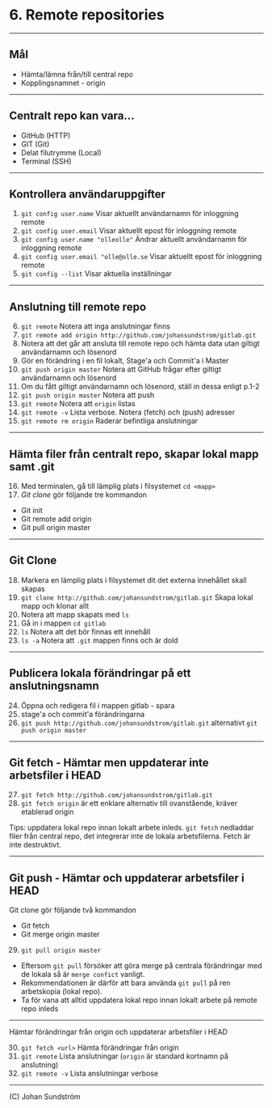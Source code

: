 # 6. Remote repositories

---

## Mål

* Hämta/lämna från/till central repo
* Kopplingsnamnet - origin

---

## Centralt repo kan vara...

* GitHub (HTTP)
* GIT (Git)
* Delat filutrymme (Local) 
* Terminal (SSH)

---

## Kontrollera användaruppgifter

1. `git config user.name` Visar aktuellt användarnamn för inloggning remote
2. `git config user.email` Visar aktuellt epost för inloggning remote
3. `git config user.name "olleolle"` Ändrar aktuellt användarnamn för inloggning remote
4. `git config user.email "olle@olle.se` Visar aktuellt epost för inloggning remote
5. `git config --list` Visar aktuella inställningar

---

## Anslutning till remote repo

6. `git remote` Notera att inga anslutningar finns
7. `git remote add origin http://github.com/johansundstrom/gitlab.git` 
8. Notera att det går att ansluta till remote repo och hämta data utan giltigt användarnamn och lösenord
9. Gör en förändring i en fil lokalt, Stage'a och Commit'a i Master
10. `git push origin master` Notera att GitHub frågar efter giltigt användarnamn och lösenord
11. Om du fått giltigt användarnamn och lösenord, ställ in dessa enligt p.1-2
12. `git push origin master` Notera att push 
13. `git remote` Notera att ```origin``` listas
14. `git remote -v` Lista verbose. Notera (fetch) och (push) adresser
15. `git remote rm origin` Raderar befintliga anslutningar

---

## Hämta filer från centralt repo, skapar lokal mapp samt .git 

16. Med terminalen, gå till lämplig plats i filsystemet `cd <mapp>`
17. _Git clone_ gör följande tre kommandon

* Git init
* Git remote add origin <url>
* Git pull origin master
  
---

## Git Clone

18.  Markera en lämplig plats i filsystemet dit det externa innehållet skall skapas
19.  `git clone http://github.com/johansundstrom/gitlab.git` Skapa lokal mapp och klonar allt
20.  Notera att mapp skapats med `ls`
21.  Gå in i mappen `cd gitlab`
22.  `ls` Notera att det bör finnas ett innehåll
23.  `ls -a` Notera att `.git` mappen finns och är dold
 
---

## Publicera lokala förändringar på ett anslutningsnamn

24. Öppna och redigera fil i mappen gitlab - spara
25. stage'a och commit'a förändringarna
26. `git push http://github.com/johansundstrom/gitlab.git` alternativt `git push origin master`

---

## Git fetch - Hämtar men uppdaterar inte arbetsfiler i HEAD

27. `git fetch http://github.com/johansundstrom/gitlab.git`
28. `git fetch origin` är ett enklare alternativ till ovanstående, kräver etablerad origin

Tips: uppdatera lokal repo innan lokalt arbete inleds. `git fetch` nedladdar filer från central repo, det integrerar inte de lokala arbetsfilerna. Fetch är inte destruktivt.

---

## Git push - Hämtar och uppdaterar arbetsfiler i HEAD

Git clone gör följande två kommandon

* Git fetch
* Git merge origin master
  
29.  `git pull origin master`

* Eftersom `git pull` försöker att göra merge på centrala förändringar med de lokala så är `merge confict` vanligt. 
* Rekommendationen är därför att bara använda `git pull` på ren arbetskopia (lokal repo).
* Ta för vana att alltid uppdatera lokal repo innan lokalt arbete på remote repo inleds

---

Hämtar förändringar från origin och uppdaterar arbetsfiler i HEAD

30.  ```git fetch <url>``` Hämta förändringar från origin
31.  ```git remote``` Lista anslutningar (```origin``` är standard kortnamn på anslutning)
32.  ```git remote -v``` Lista anslutningar verbose

---

(C) Johan Sundström